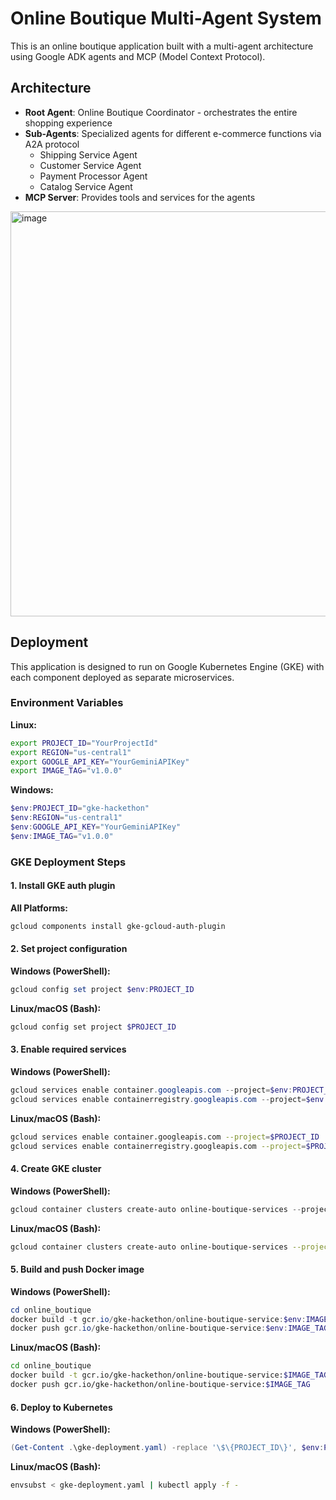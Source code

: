 # Online Boutique Multi-Agent System

This is an online boutique application built with a multi-agent architecture using Google ADK agents and MCP (Model Context Protocol).

## Architecture

- **Root Agent**: Online Boutique Coordinator - orchestrates the entire shopping experience
- **Sub-Agents**: Specialized agents for different e-commerce functions via A2A protocol
  - Shipping Service Agent
  - Customer Service Agent  
  - Payment Processor Agent
  - Catalog Service Agent
- **MCP Server**: Provides tools and services for the agents

<img width="1205" height="648" alt="image" src="https://github.com/user-attachments/assets/a05511fa-6ce1-48ca-912a-5519b0c2e531" />

## Deployment

This application is designed to run on Google Kubernetes Engine (GKE) with each component deployed as separate microservices.

### Environment Variables

**Linux:**
```bash
export PROJECT_ID="YourProjectId"
export REGION="us-central1"
export GOOGLE_API_KEY="YourGeminiAPIKey"
export IMAGE_TAG="v1.0.0"
```

**Windows:**
```powershell
$env:PROJECT_ID="gke-hackethon"
$env:REGION="us-central1"
$env:GOOGLE_API_KEY="YourGeminiAPIKey"
$env:IMAGE_TAG="v1.0.0"
```

### GKE Deployment Steps

#### 1. Install GKE auth plugin

**All Platforms:**
```bash
gcloud components install gke-gcloud-auth-plugin
```

#### 2. Set project configuration

**Windows (PowerShell):**
```powershell
gcloud config set project $env:PROJECT_ID
```

**Linux/macOS (Bash):**
```bash
gcloud config set project $PROJECT_ID
```

#### 3. Enable required services

**Windows (PowerShell):**
```powershell
gcloud services enable container.googleapis.com --project=$env:PROJECT_ID
gcloud services enable containerregistry.googleapis.com --project=$env:PROJECT_ID
```

**Linux/macOS (Bash):**
```bash
gcloud services enable container.googleapis.com --project=$PROJECT_ID
gcloud services enable containerregistry.googleapis.com --project=$PROJECT_ID
```

#### 4. Create GKE cluster

**Windows (PowerShell):**
```powershell
gcloud container clusters create-auto online-boutique-services --project=$env:PROJECT_ID --region=$env:REGION
```

**Linux/macOS (Bash):**
```bash
gcloud container clusters create-auto online-boutique-services --project=$PROJECT_ID --region=$REGION
```

#### 5. Build and push Docker image

**Windows (PowerShell):**
```powershell
cd online_boutique
docker build -t gcr.io/gke-hackethon/online-boutique-service:$env:IMAGE_TAG .
docker push gcr.io/gke-hackethon/online-boutique-service:$env:IMAGE_TAG
```

**Linux/macOS (Bash):**
```bash
cd online_boutique
docker build -t gcr.io/gke-hackethon/online-boutique-service:$IMAGE_TAG .
docker push gcr.io/gke-hackethon/online-boutique-service:$IMAGE_TAG
```

#### 6. Deploy to Kubernetes

**Windows (PowerShell):**
```powershell
(Get-Content .\gke-deployment.yaml) -replace '\$\{PROJECT_ID\}', $env:PROJECT_ID -replace '\$\{GOOGLE_API_KEY\}', $env:GOOGLE_API_KEY -replace '\$\{IMAGE_TAG\}', $env:IMAGE_TAG | kubectl apply -f -
```

**Linux/macOS (Bash):**
```bash
envsubst < gke-deployment.yaml | kubectl apply -f -
```
